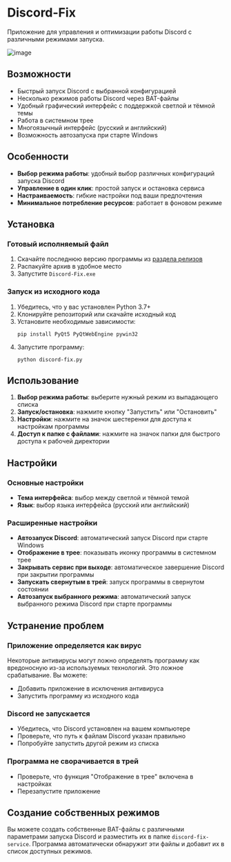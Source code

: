# Discord-Fix

Приложение для управления и оптимизации работы Discord с различными режимами запуска.

![image](https://github.com/user-attachments/assets/14c4141e-14bd-4f0c-97f1-8ccc97648fbe)


## Возможности

- Быстрый запуск Discord с выбранной конфигурацией
- Несколько режимов работы Discord через BAT-файлы
- Удобный графический интерфейс с поддержкой светлой и тёмной темы
- Работа в системном трее
- Многоязычный интерфейс (русский и английский)
- Возможность автозапуска при старте Windows

## Особенности

- **Выбор режима работы**: удобный выбор различных конфигураций запуска Discord
- **Управление в один клик**: простой запуск и остановка сервиса
- **Настраиваемость**: гибкие настройки под ваши предпочтения
- **Минимальное потребление ресурсов**: работает в фоновом режиме

 

## Установка

### Готовый исполняемый файл

1. Скачайте последнюю версию программы из [раздела релизов](ссылка_на_релизы)
2. Распакуйте архив в удобное место
3. Запустите `Discord-Fix.exe`

### Запуск из исходного кода

1. Убедитесь, что у вас установлен Python 3.7+
2. Клонируйте репозиторий или скачайте исходный код
3. Установите необходимые зависимости: 
   ```
   pip install PyQt5 PyQtWebEngine pywin32
   ```
4. Запустите программу:
   ```
   python discord-fix.py
   ```

## Использование

1. **Выбор режима работы**: выберите нужный режим из выпадающего списка
2. **Запуск/остановка**: нажмите кнопку "Запустить" или "Остановить"
3. **Настройки**: нажмите на значок шестеренки для доступа к настройкам программы
4. **Доступ к папке с файлами**: нажмите на значок папки для быстрого доступа к рабочей директории

## Настройки

### Основные настройки

- **Тема интерфейса**: выбор между светлой и тёмной темой
- **Язык**: выбор языка интерфейса (русский или английский)

### Расширенные настройки

- **Автозапуск Discord**: автоматический запуск Discord при старте Windows
- **Отображение в трее**: показывать иконку программы в системном трее
- **Закрывать сервис при выходе**: автоматическое завершение Discord при закрытии программы
- **Запускать свернутым в трей**: запуск программы в свернутом состоянии
- **Автозапуск выбранного режима**: автоматический запуск выбранного режима Discord при старте программы

## Устранение проблем

### Приложение определяется как вирус

Некоторые антивирусы могут ложно определять программу как вредоносную из-за используемых технологий. Это ложное срабатывание. Вы можете:
- Добавить приложение в исключения антивируса
- Запустить программу из исходного кода

### Discord не запускается

- Убедитесь, что Discord установлен на вашем компьютере
- Проверьте, что путь к файлам Discord указан правильно
- Попробуйте запустить другой режим из списка

### Программа не сворачивается в трей

- Проверьте, что функция "Отображение в трее" включена в настройках
- Перезапустите приложение

## Создание собственных режимов

Вы можете создать собственные BAT-файлы с различными параметрами запуска Discord и разместить их в папке `discord-fix-service`. Программа автоматически обнаружит эти файлы и добавит их в список доступных режимов.

 
